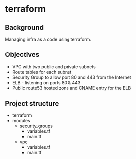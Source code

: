 # terraform

## Background
Managing infra as a code using terraform.

## Objectives
- VPC with two public and private subnets
- Route tables for each subnet
- Security Group to allow port 80 and 443 from the Internet
- ELB - listening on ports 80 & 443
- Public route53 hosted zone and CNAME entry for the ELB

## Project structure
* terraform
* modules
    * security_groups
        * variables.tf
        * main.tf
    * vpc
        * variables.tf
        * main.tf